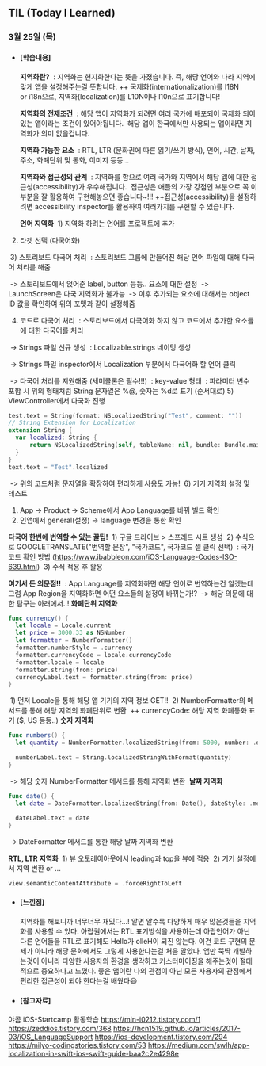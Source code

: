 ## TIL (Today I Learned)

### 3월 25일 (목)

- #### [학습내용]
  **지역화란?**
 : 지역화는 현지화한다는 뜻을 가졌습니다. 즉, 해당 언어와 나라 지역에 맞게 앱을 설정해주는걸 뜻합니다.
++ 국제화(internationalization)를 I18N or i18n으로, 지역화(localization)를 L10N이나 l10n으로 표기합니다!

  **지역화의 전제조건**
 : 해당 앱이 지역화가 되려면 여러 국가에 배포되어 국제화 되어있는 앱이라는 조건이 있어야됩니다.
 해당 앱이 한국에서만 사용되는 앱이라면 지역화가 의미 없을겁니다.

  **지역화 가능한 요소**
 : RTL, LTR (문화권에 따른 읽기/쓰기 방식), 언어, 시간, 날짜, 주소, 화폐단위 및 통화, 이미지 등등…

  **지역화와 접근성의 관계**
 : 지역화를 함으로 여러 국가와 지역에서 해당 앱에 대한 접근성(accessibility)가 우수해집니다.
 접근성은 애플의 가장 강점인 부분으로 꼭 이부분을 잘 활용하여 구현해놓으면 좋습니다~!!!
 ++접근성(accessibility)을 설정하려면 accessibility inspector를 활용하여 여러가지를 구현할 수 있습니다.

  **언어 지역화**
 1) 지역화 하려는 언어를 프로젝트에 추가

 2) 타겟 선택 (다국어화)

 3) 스토리보드 다국어 처리
 : 스토리보드 그룹에 만들어진 해당 언어 파일에 대해 다국어 처리를 해줌

 -> 스토리보드에서 얹어준 label, button 등등.. 요소에 대한 설정
 -> LaunchScreen은 다국 지역화가 불가능
 -> 이후 추가되는 요소에 대해서는 object ID 값을 확인하여 위의 포맷과 같이 설정해줌

4) 코드로 다국어 처리
 : 스토리보드에서 다국어화 하지 않고 코드에서 추가한 요소들에 대한 다국어를 처리

   -> Strings 파일 신규 생성
   : Localizable.strings 네이밍 생성

 -> Strings 파일 inspector에서 Localization 부분에서 다국어화 할 언어 클릭

   -> 다국어 처리를 지원해줌 (세미콜론은 필수!!!)
   : key-value 형태
   : 파라미터 변수 포함 시 위의 형태처럼 String 문자열은 %@, 숫자는 %d로 표기 (순서대로)
  5) ViewController에서 다국화 진행
  ```swift
  test.text = String(format: NSLocalizedString("Test", comment: ""))
  // String Extension for Localization
  extension String {
    var localized: String {
    	return NSLocalizedString(self, tableName: nil, bundle: Bundle.main, value: "", comment: "")
    }
  }
  text.text = "Test".localized
  ```
   -> 위의 코드처럼 문자열을 확장하여 편리하게 사용도 가능!
   6) 기기 지역화 설정 및 테스트

1. App -> Product -> Scheme에서 App Language를 바꿔 빌드 확인
2. 인앱에서 general(설정) -> language 변경을 통한 확인

  **다국어 한번에 번역할 수 있는 꿀팁!**
 1) 구글 드라이브 > 스프레드 시트 생성
 2) 수식으로 GOOGLETRANSLATE("번역할 문장", "국가코드", 국가코드 셀 클릭 선택)
 : 국가코드 확인 방법 (https://www.ibabbleon.com/iOS-Language-Codes-ISO-639.html)
 3) 수식 적용 후 활용

  **여기서 든 의문점!!**
 : App Language를 지역화하면 해당 언어로 번역하는건 알겠는데 그럼 App Region을 지역화하면 어떤 요소들의 설정이 바뀌는가!?
 -> 해당 의문에 대한 탐구는 아래에서..!
  **화폐단위 지역화**

  ```swift
func currency() {
    let locale = Locale.current
    let price = 3000.33 as NSNumber
    let formatter = NumberFormatter()
    formatter.numberStyle = .currency
    formatter.currencyCode = locale.currencyCode
    formatter.locale = locale
    formatter.string(from: price)
    currencyLabel.text = formatter.string(from: price)
}
  ```
 1) 먼저 Locale을 통해 해당 앱 기기의 지역 정보 GET!!
 2) NumberFormatter의 메서드를 통해 해당 지역의 화폐단위로 변환
 ++ currencyCode: 해당 지역 화폐통화 표기 ($, US 등등..)
  **숫자 지역화**
  ```swift
func numbers() {
    let quantity = NumberFormatter.localizedString(from: 5000, number: .decimal)
    
    numberLabel.text = String.localizedStringWithFormat(quantity)
 }
  ```
 -> 해당 숫자 NumberFormatter 메서드를 통해 지역화 변환 
  **날짜 지역화**
  ```swift
func date() {
    let date = DateFormatter.localizedString(from: Date(), dateStyle: .medium, timeStyle: .short)
    
    dateLabel.text = date
}
  ```
 -> DateFormatter 메서드를 통한 해당 날짜 지역화 변환

  **RTL, LTR 지역화**
 1) 뷰 오토레이아웃에서 leading과 top을 뷰에 적용
 2) 기기 설정에서 지역 변환 or ...

  ```swift
view.semanticContentAttribute = .forceRightToLeft
  ```


- #### [느낀점]

  지역화를 해보니까 너무너무 재밌다...! 알면 알수록 다양하게 매우 많은것들을 지역화를 사용할 수 있다.
  아랍권에서는 RTL 표기방식을 사용하는데 아랍언어가 아닌 다른 언어들을 RTL로 표기해도 Hello가
  olleH이 되진 않는다. 이건 코드 구현의 문제가 아니라 해당 문화에서도 그렇게 사용한다는걸 처음 알았다.
  앱만 뚝딱 개발하는것이 아니라 다양한 사용자의 환경을 생각하고 커스터마이징을 해주는것이 절대적으로 중요하다고 느꼈다.
  좋은 앱이란 나의 관점이 아닌 모든 사용자의 관점에서 편리한 접근성이 되야 한다는걸 배웠다😃

- #### [참고자료]
야곰 iOS-Startcamp 활동학습
https://min-i0212.tistory.com/1
https://zeddios.tistory.com/368
https://hcn1519.github.io/articles/2017-03/iOS_LanguageSupport
https://ios-development.tistory.com/294
https://milyo-codingstories.tistory.com/53
https://medium.com/swlh/app-localization-in-swift-ios-swift-guide-baa2c2e4298e
